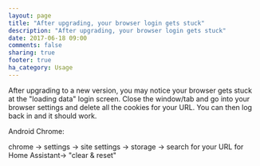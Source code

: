 ```yaml
---
layout: page
title: "After upgrading, your browser login gets stuck"
description: "After upgrading, your browser login gets stuck"
date: 2017-06-18 09:00
comments: false
sharing: true
footer: true
ha_category: Usage
---
```


After upgrading to a new version, you may notice your browser gets stuck at the "loading data" login screen. Close the window/tab and go into your browser settings and delete all the cookies for your URL. You can then log back in and it should work.

Android Chrome:

chrome -> settings -> site settings -> storage -> search for your URL for Home Assistant-> "clear & reset"
